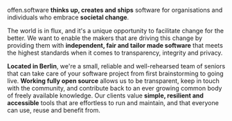 offen.software __thinks up, creates and ships__ software for organisations and individuals who embrace __societal change__.

The world is in flux, and it's a unique opportunity to facilitate change for the better. We want to enable the makers that are driving this change by providing them with __independent, fair and tailor made software__ that meets the highest standards when it comes to transparency, integrity and privacy.

__Located in Berlin__, we're a small, reliable and well-rehearsed team of seniors that can take care of your software project from first brainstorming to going live. __Working fully open source__ allows us to be transparent, keep in touch with the community, and contribute back to an ever growing common body of freely available knowledge. Our clients value __simple, resilient and accessible__ tools that are effortless to run and maintain, and that everyone can use, reuse and benefit from.
